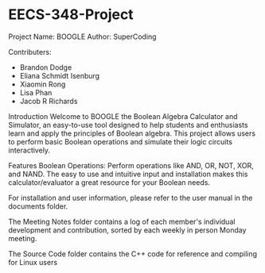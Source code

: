 # EECS-348-Project

Project Name: BOOGLE
Author: SuperCoding

Contributers:
 * Brandon Dodge
 * Eliana Schmidt Isenburg
 * Xiaomin Rong
 * Lisa Phan
 * Jacob R Richards

Introduction
Welcome to BOOGLE the Boolean Algebra Calculator and Simulator, an easy-to-use tool designed to help students and enthusiasts learn and apply the principles of Boolean algebra. This project allows users to perform basic Boolean operations and simulate their logic circuits interactively.

Features
Boolean Operations: Perform operations like AND, OR, NOT, XOR, and NAND.
The easy to use and intuitive input and installation makes this calculator/evaluator a great resource for your Boolean needs.

For installation and user information, please refer to the user manual in the documents folder.

The Meeting Notes folder contains a log of each member's individual development and contribution, sorted by each weekly in person Monday meeting.

The Source Code folder contains the C++ code for reference and compiling for Linux users
